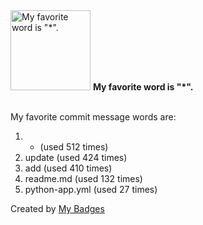 <img src="https://github.com/my-badges/my-badges/blob/master/src/all-badges/favorite-word/favorite-word.png?raw=true" alt="My favorite word is &quot;*&quot;." title="My favorite word is &quot;*&quot;." width="128">
<strong>My favorite word is &quot;*&quot;.</strong>
<br><br>

My favorite commit message words are:

1. * (used 512 times)
2. update (used 424 times)
3. add (used 410 times)
4. readme.md (used 132 times)
5. python-app.yml (used 27 times)


Created by <a href="https://github.com/my-badges/my-badges">My Badges</a>